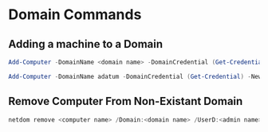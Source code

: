 # Domain Commands

## Adding a machine to a Domain

```PowerShell
Add-Computer -DomainName <domain name> -DomainCredential (Get-Credential) -NewName <name>

Add-Computer -DomainName adatum -DomainCredential (Get-Credential) -NewName WS01
```

## Remove Computer From Non-Existant Domain

```Powershell
netdom remove <computer name> /Domain:<domain name> /UserD:<admin name> /PasswordD:* /Force
```
